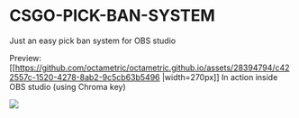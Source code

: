 # CSGO-PICK-BAN-SYSTEM
Just an easy pick ban system for OBS studio

Preview:
[[https://github.com/octametric/octametric.github.io/assets/28394794/c422557c-1520-4278-8ab2-9c5cb63b5496 |width=270px]]
In action inside OBS studio (using Chroma key)


![](https://media3.giphy.com/media/v1.Y2lkPTc5MGI3NjExaXY1NWw3bDk0OGJnOTM4dHp4dWZteG55bXA2bTJlNTFmbHNuZXg0YiZlcD12MV9pbnRlcm5hbF9naWZfYnlfaWQmY3Q9Zw/G7qFplMDFXSOuMXfeq/giphy.gif)
